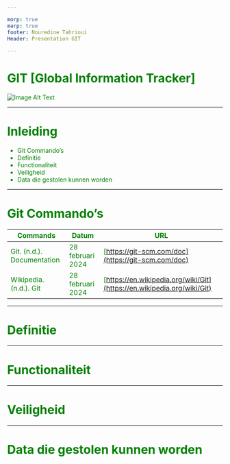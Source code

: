 ```yaml
---

morp: true
marp: true
footer: Nouredine Tahrioui
Header: Presentation GIT

---
```

<style scoped>
  {
  background-color: black;
  color: white;
  }
  *{
    color: green;
  }
</style>

# GIT [Global Information Tracker]
![Image Alt Text](images/git_image.png)



---

<style scoped>
  {
  background-color: black;
  color: white;
  }
  *{
    color: green;
  }
</style>


# Inleiding
- Git Commando’s 
- Definitie 
- Functionaliteit 
- Veiligheid
- Data die gestolen kunnen worden



---

<style scoped>
  {
  background-color: black;
  color: white;
  }
  *{
    color: green;
  }
</style>

# Git Commando’s 

Commands                                       | Datum                | URL                                                |
|--------------------------------------------|----------------------|----------------------------------------------------|
| Git. (n.d.). Documentation                 | 28 februari 2024     | [https://git-scm.com/doc](https://git-scm.com/doc) |
| Wikipedia. (n.d.). Git                     | 28 februari 2024     | [https://en.wikipedia.org/wiki/Git](https://en.wikipedia.org/wiki/Git) |


---

<style scoped>
  {
  background-color: black;
  color: white;
  }
  *{
    color: green;
  }
</style>


# Definitie 

---

<style scoped>
  {
  background-color: black;
  color: white;
  }
  *{
    color: green;
  }
</style>


# Functionaliteit 

---

<style scoped>
  {
  background-color: black;
  color: white;
  }
  *{
    color: green;
  }
</style>


# Veiligheid 

---

<style scoped>
  {
  background-color: black;
  color: white;
  }
  *{
    color: green;
  }
</style>


# Data die gestolen kunnen worden 